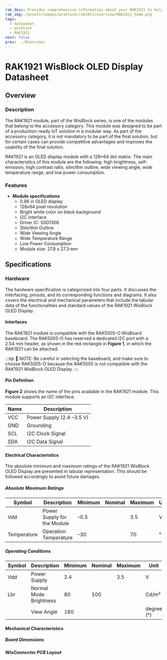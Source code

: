 ```yaml
---
rak_desc: Provides comprehensive information about your RAK1921 to help you use it. This information includes technical specifications, characteristics, and requirements, and it also discusses the device components.
rak_img: /assets/images/wisblock/rak1921/overview/RAK1921_home.png
tags:
  - datasheet
  - wisblock
  - RAK1921
next: false
prev: ../Overview/
---
```


# RAK1921 WisBlock OLED Display Datasheet

## Overview

### Description


The RAK1921 module, part of the WisBlock series, is one of the modules that belong to the accessory category. This module was designed to be part of a production-ready IoT solution in a modular way. As part of the accessory category, it is not mandatory to be part of the final solution, but for certain cases can provide competitive advantages and improves the usability of the final solution. 

RAK1921 is an OLED display module with a 128×64 dot matrix. The main characteristics of this module are the following: high brightness, self-emission, high contrast ratio, slim/thin outline, wide viewing angle, wide temperature range, and low power consumption.


### Features

* **Module specifications**
    * 0.96&nbsp;in OLED display     
    * 128x64 pixel resolution    
    * Bright white color on black background     
    * I2C interface    
    * Driver IC: SSD1306    
    * Slim/thin Outline    
    * Wide Viewing Angle    
    * Wide Temperature Range    
    * Low Power Consumption    
    * Module size: 27.8 x 27.3&nbsp;mm    

## Specifications

<!---
### Overview
#### Mounting
--->

### Hardware

The hardware specification is categorized into four parts. It discusses the interfacing, pinouts, and its corresponding functions and diagrams. It also covers the electrical and mechanical parameters that include the tabular data of the functionalities and standard values of the RAK1921 WisBlock OLED Display.


#### Interfaces

The RAK1921 module is compatible with the RAK5005-O WisBoard baseboard. The RAK5005-O has reserved a dedicated I2C port with a 2.54&nbsp;mm header, as shown in the red rectangle in **Figure 1**, in which the RAK1921 can be attached. 

<rk-img
  src="/assets/images/wisblock/rak1921/datasheet/interface.png"
  width="30%"
  caption="I2C pin header in the RAK5005-O"
/>



:::tip 📝 NOTE:
Be careful in selecting the baseboard, and make sure to choose RAK5005-O because the RAK5005 is not compatible with the RAK1921 WisBlock OLED Display.
:::

#### Pin Definition

**Figure 2** shows the name of the pins available in the RAK1921 module. This module supports an I2C interface.  

<rk-img
  src="/assets/images/wisblock/rak1921/datasheet/RAK1921-pin-definition.png"
  width="40%"
  caption="RAK1921 Pin Definition"
/>


| **Name** | **Description**                |
| -------- | ------------------------------ |
| VCC      | Power Supply (2.4 –3.5&nbsp;V) |
| GND      | Grounding                      |
| SCL      | I2C Clock Signal               |
| SDA      | I2C Data Signal                |


#### Electrical Characteristics

The absolute minimum and maximum ratings of the RAK1921 WisBlock OLED Display are presented in tabular representation. This should be followed accordingly to avoid future damages.

##### Absolute Maximum Ratings

| **Symbol**  | **Description**             | **Minimum** | **Nominal** | **Maximum** | **Unit** |
| ----------- | --------------------------- | ----------- | ----------- | ----------- | -------- |
| Vdd         | Power Supply for the Module | –0.5        |             | 3.5         | V        |
| Temperature | Operation Temperature       | –30         |             | 70          | ° C      |


##### Operating Conditions

| **Symbol** | **Description**        | **Minimum** | **Nominal** | **Maximum** | **Unit**   |
| ---------- | ---------------------- | ----------- | ----------- | ----------- | ---------- |
| Vdd        | Power Supply           | 2.4         |             | 3.5         | V          |
| Lbr        | Normal Mode Brightness | 80          | 100         |             | Cd/m²      |
|            | View Angle             | 160         |             |             | degree (°) |

#### Mechanical Characteristics

##### Board Dimensions

<rk-img
  src="/assets/images/wisblock/rak1921/datasheet/mechanical-dimensions.png"
  width="50%"
  caption="Mechanical Dimensions"
/>

##### WisConnector PCB Layout

<rk-img
  src="/assets/images/wisblock/rak1921/datasheet/MxxS1003K6M.png"
  width="100%"
  caption="WisConnector PCB footprint and recommendations"
/>



